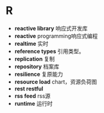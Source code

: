 # R
- **reactive library** 响应式开发库
- **reactive** programming响应式编程
- **realtime** 实时
- **reference types** 引用类型。
- **replication** 复制
- **repository** 档案库
- **resilience** 复原能力
- **resource load** chart，资源负荷图
- **rest restful**
- **rss feed** rss源
- **runtime** 运行时
